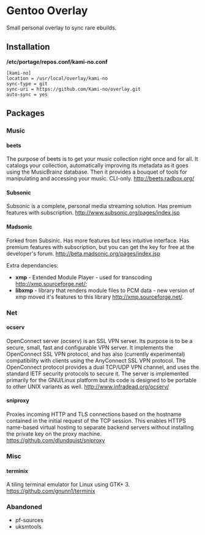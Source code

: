# Gentoo Overlay
Small personal overlay to sync rare ebuilds.

## Installation

**/etc/portage/repos.conf/kami-no.conf**

```
[kami-no]
location = /usr/local/overlay/kami-no
sync-type = git
sync-uri = https://github.com/Kami-no/overlay.git
auto-sync = yes
```

## Packages

### Music
#### beets
The purpose of beets is to get your music collection right once and for all. It catalogs your collection, automatically improving its metadata as it goes using the MusicBrainz database. Then it provides a bouquet of tools for manipulating and accessing your music. CLI-only. http://beets.radbox.org/
#### Subsonic
Subsonic is a complete, personal media streaming solution. Has premium features with subscription. http://www.subsonic.org/pages/index.jsp
#### Madsonic
Forked from Subsinic. Has more features but less intuitive interface. Has premium features with subscription, but you can get the key for free at the developer's forum. http://beta.madsonic.org/pages/index.jsp

Extra dependancies:
- **xmp** - Extended Module Player - used for transcoding http://xmp.sourceforge.net/;
- **libxmp** - library that renders module files to PCM data - new version of xmp moved it's features to this library http://xmp.sourceforge.net/.

### Net
#### ocserv
OpenConnect server (ocserv) is an SSL VPN server. Its purpose is to be a secure, small, fast and configurable VPN server. It implements the OpenConnect SSL VPN protocol, and has also (currently experimental) compatibility with clients using the AnyConnect SSL VPN protocol. The OpenConnect protocol provides a dual TCP/UDP VPN channel, and uses the standard IETF security protocols to secure it. The server is implemented primarily for the GNU/Linux platform but its code is designed to be portable to other UNIX variants as well. http://www.infradead.org/ocserv/
#### sniproxy
Proxies incoming HTTP and TLS connections based on the hostname contained in the initial request of the TCP session. This enables HTTPS name-based virtual hosting to separate backend servers without installing the private key on the proxy machine. https://github.com/dlundquist/sniproxy

### Misc
#### terminix
A tiling terminal emulator for Linux using GTK+ 3. https://github.com/gnunn1/terminix

### Abandoned
- pf-sources
- uksmtools 

